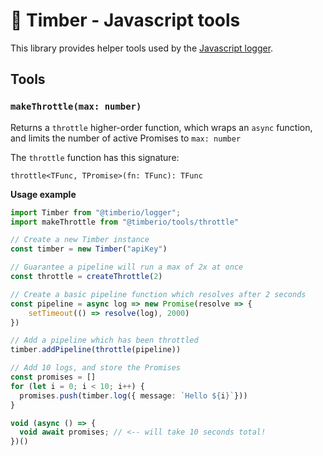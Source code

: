 # 🌲 Timber - Javascript tools

This library provides helper tools used by the [Javascript logger](https://github.com/timberio/npm-logger).

## Tools

### `makeThrottle(max: number)`

Returns a `throttle` higher-order function, which wraps an `async` function, and limits the number of active Promises to `max: number`

The `throttle` function has this signature:

```
throttle<TFunc, TPromise>(fn: TFunc): TFunc
```

**Usage example**

```typescript
import Timber from "@timberio/logger";
import makeThrottle from "@timberio/tools/throttle"

// Create a new Timber instance
const timber = new Timber("apiKey")

// Guarantee a pipeline will run a max of 2x at once
const throttle = createThrottle(2)

// Create a basic pipeline function which resolves after 2 seconds
const pipeline = async log => new Promise(resolve => {
    setTimeout(() => resolve(log), 2000)
})

// Add a pipeline which has been throttled
timber.addPipeline(throttle(pipeline))

// Add 10 logs, and store the Promises
const promises = []
for (let i = 0; i < 10; i++) {
  promises.push(timber.log({ message: `Hello ${i}`}))
}

void (async () => {
  void await promises; // <-- will take 10 seconds total!
})()
```